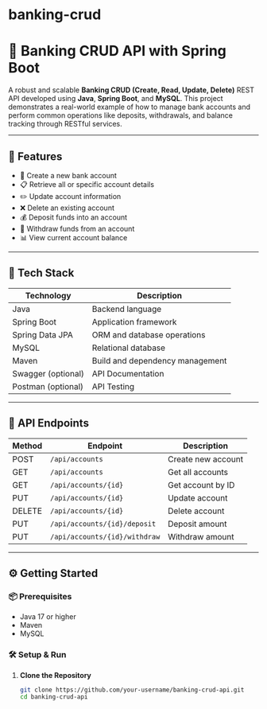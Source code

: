 # banking-crud
# 🏦 Banking CRUD API with Spring Boot

A robust and scalable **Banking CRUD (Create, Read, Update, Delete)** REST API developed using **Java**, **Spring Boot**, and **MySQL**. This project demonstrates a real-world example of how to manage bank accounts and perform common operations like deposits, withdrawals, and balance tracking through RESTful services.

---

## 🚀 Features

- 🔐 Create a new bank account
- 📋 Retrieve all or specific account details
- ✏️ Update account information
- ❌ Delete an existing account
- 💰 Deposit funds into an account
- 💸 Withdraw funds from an account
- 📊 View current account balance

---

## 🧰 Tech Stack

| Technology       | Description                      |
|------------------|----------------------------------|
| Java             | Backend language                 |
| Spring Boot      | Application framework            |
| Spring Data JPA  | ORM and database operations      |
| MySQL            | Relational database              |
| Maven            | Build and dependency management  |
| Swagger (optional) | API Documentation              |
| Postman (optional) | API Testing                     |

---

## 📌 API Endpoints

| Method | Endpoint                        | Description             |
|--------|----------------------------------|-------------------------|
| POST   | `/api/accounts`                 | Create new account      |
| GET    | `/api/accounts`                 | Get all accounts        |
| GET    | `/api/accounts/{id}`            | Get account by ID       |
| PUT    | `/api/accounts/{id}`            | Update account          |
| DELETE | `/api/accounts/{id}`            | Delete account          |
| PUT    | `/api/accounts/{id}/deposit`    | Deposit amount          |
| PUT    | `/api/accounts/{id}/withdraw`   | Withdraw amount         |

---

## ⚙️ Getting Started

### 📦 Prerequisites

- Java 17 or higher
- Maven
- MySQL

### 🛠️ Setup & Run

1. **Clone the Repository**
   ```bash
   git clone https://github.com/your-username/banking-crud-api.git
   cd banking-crud-api

 
